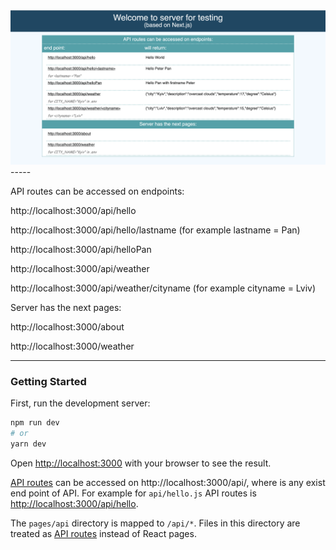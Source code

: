 
<img src="public/server-ui-v2.png">
-----

API routes can be accessed on endpoints:

http://localhost:3000/api/hello

http://localhost:3000/api/hello/lastname (for example lastname = Pan)

http://localhost:3000/api/helloPan

http://localhost:3000/api/weather

http://localhost:3000/api/weather/cityname (for example cityname = Lviv)

Server has the next pages:

http://localhost:3000/about

http://localhost:3000/weather

-----



### Getting Started

First, run the development server:

```bash
npm run dev
# or
yarn dev
```

Open [http://localhost:3000](http://localhost:3000) with your browser to see 
the result.

[API routes](https://nextjs.org/docs/api-routes/introduction) can be accessed 
on http://localhost:3000/api/<end-point>, where <end-point> is any exist end point of API. 
For example for `api/hello.js` API routes is  [http://localhost:3000/api/hello](http://localhost:3000/api/hello).

The `pages/api` directory is mapped to `/api/*`. Files in this directory are 
treated as [API routes](https://nextjs.org/docs/api-routes/introduction) 
instead of React pages.


